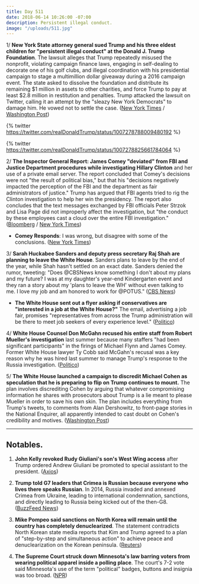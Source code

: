 ```yaml
---
title: Day 511
date: 2018-06-14 10:26:00 -07:00
description: Persistent illegal conduct.
image: "/uploads/511.jpg"
---
```


1/ **New York State attorney general sued Trump and his three eldest children for "persistent illegal conduct" at the Donald J. Trump Foundation**. The lawsuit alleges that Trump repeatedly misused the nonprofit, violating campaign finance laws, engaging in self-dealing to decorate one of his golf clubs, and illegal coordination with his presidential campaign to stage a multimillion dollar giveaway during a 2016 campaign event. The state asked to dissolve the foundation and distribute its remaining $1 million in assets to other charities, and force Trump to pay at least $2.8 million in restitution and penalties. Trump attacked the lawsuit on Twitter, calling it an attempt by the "sleazy New York Democrats" to damage him. He vowed not to settle the case. ([New York Times](https://www.nytimes.com/2018/06/14/nyregion/trump-foundation-lawsuit-attorney-general.html) / [Washington Post](https://www.washingtonpost.com/politics/new-york-files-suit-against-president-trump-alleging-his-charity-engaged-in-illegal-conduct/2018/06/14/c3cbf71e-6fc9-11e8-bd50-b80389a4e569_story.html))

{% twitter https://twitter.com/realDonaldTrump/status/1007278788009480192 %}

{% twitter https://twitter.com/realDonaldTrump/status/1007278825661784064 %}

2/ **The Inspector General Report: James Comey "deviated" from FBI and Justice Department procedures while investigating Hillary Clinton** and her use of a private email server. The report concluded that Comey's decisions were not "the result of political bias," but that his "decisions negatively impacted the perception of the FBI and the department as fair administrators of justice." Trump has argued that FBI agents tried to rig the Clinton investigation to help her win the presidency. The report also concludes that the text messages exchanged by FBI officials Peter Strzok and Lisa Page did not improperly affect the investigation, but "the conduct by these employees cast a cloud over the entire FBI investigation." ([Bloomberg](https://www.bloomberg.com/news/articles/2018-06-14/comey-broke-from-fbi-procedures-in-clinton-probe-watchdog-finds) / [New York Times](https://www.nytimes.com/2018/06/14/us/politics/fbi-inspector-general-comey-trump-clinton-report.html))

* **Comey Responds**: I was wrong, but disagree with some of the conclusions. ([New York Times](https://www.nytimes.com/2018/06/14/opinion/comey-clinton-inspector-general.html))

3/ **Sarah Huckabee Sanders and deputy press secretary Raj Shah are planning to leave the White House**. Sanders plans to leave by the end of the year, while Shah hasn't settled on an exact date. Sanders denied the rumor, tweeting: "Does @CBSNews know something I don't about my plans and my future? I was at my daughter's year-end Kindergarten event and they ran a story about my 'plans to leave the WH' without even talking to me. I love my job and am honored to work for @POTUS." ([CBS News](https://www.cbsnews.com/news/sarah-sanders-raj-shah-planning-to-depart-the-white-house/))

* **The White House sent out a flyer asking if conservatives are "interested in a job at the White House?"** The email, advertising a job fair, promises "representatives from across the Trump administration will be there to meet job seekers of every experience level." ([Politico](https://www.politico.com/story/2018/06/13/white-house-hill-job-fair-645592))

4/ **White House Counsel Don McGahn recused his entire staff from Robert Mueller's investigation** last summer because many staffers "had been significant participants" in the firings of Michael Flynn and James Comey. Former White House lawyer Ty Cobb said McGahn's recusal was a key reason why he was hired last summer to manage Trump's response to the Russia investigation. ([Politico](https://www.politico.com/story/2018/06/13/mcgahn-mueller-russia-probe-recusal-white-house-counsel-643709))

5/ **The White House launched a campaign to discredit Michael Cohen as speculation that he is preparing to flip on Trump continues to mount.** The plan involves discrediting Cohen by arguing that whatever compromising information he shares with prosecutors about Trump is a lie meant to please Mueller in order to save his own skin. The plan includes everything from Trump's tweets, to comments from Alan Dershowitz, to front-page stories in the National Enquirer, all apparently intended to cast doubt on Cohen's credibility and motives. ([Washington Post](https://www.washingtonpost.com/news/the-fix/wp/2018/06/14/trumps-campaign-to-discredit-michael-cohen-is-already-underway/?utm_term=.08f1b0d10f6f))

---

## Notables.

1. **John Kelly revoked Rudy Giuliani's son's West Wing access** after Trump ordered Andrew Giuliani be promoted to special assistant to the president. ([Axios](https://www.axios.com/andrew-rudy-giuliani-son-loses-west-wing-access-63f0ef76-6170-4fdf-b8a6-558ed4bcb8c2.html))

2. **Trump told G7 leaders that Crimea is Russian because everyone who lives there speaks Russian**. In 2014, Russia invaded and annexed Crimea from Ukraine, leading to international condemnation, sanctions, and directly leading to Russia being kicked out of the then-G8. ([BuzzFeed News](https://www.buzzfeed.com/albertonardelli/trump-russia-crimea))

3. **Mike Pompeo said sanctions on North Korea will remain until the country has completely denuclearized**. The statement contradicts North Korean state media reports that Kim and Trump agreed to a plan of "step-by-step and simultaneous action" to achieve peace and denuclearization on the Korean peninsula. ([Reuters](https://www.reuters.com/article/us-northkorea-usa/south-koreas-moon-meets-pompeo-says-world-has-escaped-nuclear-weapons-threat-idUSKBN1JA07O))

4. **The Supreme Court struck down Minnesota's law barring voters from wearing political apparel inside a polling place**. The court's 7-2 vote said Minnesota's use of the term "political" badges, buttons and insignia was too broad. ([NPR](https://www.npr.org/2018/06/14/606396157/supreme-court-strikes-down-state-law-barring-political-apparel-in-polling-places))